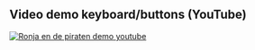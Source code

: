 
## Video demo keyboard/buttons (YouTube)
[![Ronja en de piraten demo youtube](https://img.youtube.com/vi/-ol85-y1o88/0.jpg)](https://www.youtube.com/watch?v=-ol85-y1o88]/watch?v=-ol85-y1o88&t=100s)
